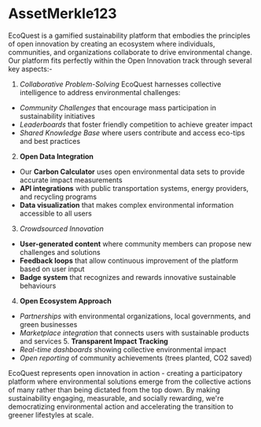 # AssetMerkle123
EcoQuest is a gamified sustainability platform that embodies the principles of open innovation by creating an ecosystem where individuals, communities, and organizations collaborate to drive environmental change. Our platform fits perfectly within the Open Innovation track through several key aspects:-

 1. *Collaborative Problem-Solving*
EcoQuest harnesses collective intelligence to address environmental challenges:
- *Community Challenges* that encourage mass participation in sustainability initiatives
- *Leaderboards* that foster friendly competition to achieve greater impact
- *Shared Knowledge Base* where users contribute and access eco-tips and best practices

 2. **Open Data Integration**
- Our **Carbon Calculator** uses open environmental data sets to provide accurate impact measurements
- **API integrations** with public transportation systems, energy providers, and recycling programs
- **Data visualization** that makes complex environmental information accessible to all users
3. *Crowdsourced Innovation*
- **User-generated content** where community members can propose new challenges and solutions
- **Feedback loops** that allow continuous improvement of the platform based on user input
- **Badge system** that recognizes and rewards innovative sustainable behaviours
 4. **Open Ecosystem Approach**
- *Partnerships* with environmental organizations, local governments, and green businesses
- *Marketplace integration* that connects users with sustainable products and services
   5. **Transparent Impact Tracking**
- *Real-time dashboards* showing collective environmental impact
- *Open reporting* of community achievements (trees planted, CO2 saved)


EcoQuest represents open innovation in action - creating a participatory platform where environmental solutions emerge from the collective actions of many rather than being dictated from the top down. By making sustainability engaging, measurable, and socially rewarding, we're democratizing environmental action and accelerating the transition to greener lifestyles at scale.
